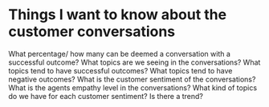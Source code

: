 # Things I want to know about the customer conversations
What percentage/ how many can be deemed a conversation with a successful outcome?
What topics are we seeing in the conversations?
What topics tend to have successful outcomes?
What topics tend to have negative outcomes?
What is the customer sentiment of the conversations?
What is the agents empathy level in the conversations?
What kind of topics do we have for each customer sentiment? Is there a trend?
